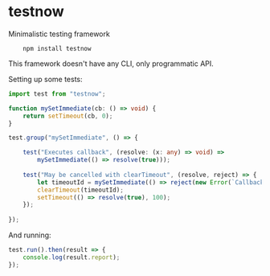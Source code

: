 # testnow

Minimalistic testing framework

```shell
    npm install testnow
```

This framework doesn't have any CLI, only programmatic API.

Setting up some tests:

```typescript
import test from "testnow";

function mySetImmediate(cb: () => void) {
    return setTimeout(cb, 0);
}

test.group("mySetImmediate", () => {

    test("Executes callback", (resolve: (x: any) => void) =>
        mySetImmediate(() => resolve(true)));
    
    test("May be cancelled with clearTimeout", (resolve, reject) => {
        let timeoutId = mySetImmediate(() => reject(new Error(`Callback executed`)));
        clearTimeout(timeoutId);
        setTimeout(() => resolve(true), 100);
    });
    
});

```

And running:
```typescript
test.run().then(result => {
    console.log(result.report);
});
```
